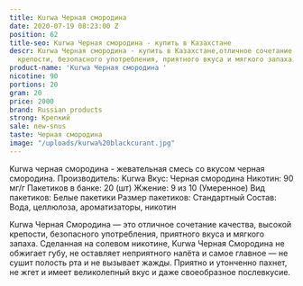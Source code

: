 ```yaml
---
title: Kurwa Черная смородина
date: 2020-07-19 08:23:00 Z
position: 62
title-seo: Kurwa Черная смородина - купить в Казахстане
descr: Kurwa Черная смородина - купить в Казахстане,отличное сочетание качества, высокой
  крепости, безопасного употребления, приятного вкуса и мягкого запаха.
product-name: 'Kurwa Черная смородина '
nicotine: 90
portions: 20
gram: 20
price: 2000
brand: Russian products
strong: Крепкий
sale: new-snus
taste: Черная смородина
image: "/uploads/kurwa%20blackcurant.jpg"
---
```


Kurwa черная смородина - жевательная смесь со вкусом черная смородина. 
Производитель: Kurwa 
Вкус: Черная смородина Никотин: 90 мг/г 
Пакетиков в банке: 20 (шт) 
Жжение: 9 из 10 (Умеренное) 
Вид пакетиков: Белые пакетики Размер пакетиков: Стандартный Состав: Вода, целлюлоза, ароматизаторы, никотин

 Kurwa Черная Смородина — это отличное сочетание качества, высокой крепости, безопасного употребления, приятного вкуса и мягкого запаха. Сделанная на солевом никотине, Kurwa Черная Смородина не обжигает губу, не оставляет неприятного налёта и самое главное — не сушит полость рта и не вызывает жажды.
Приятно и утонченно пахнет, не жгет и имеет великолепный вкус и даже своеобразное послевкусие.
